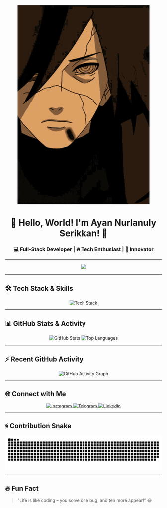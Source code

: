 <!-- Banner -->
<p align="center">
  <a href="https://www.google.kz">
    <img src="https://github.com/AyKinG10/AyKinG10/blob/main/ghost-of.gif" alt="Unique Banner">
  </a>
</p>

<!-- Introduction -->
<h1 align="center">🚀 Hello, World! I'm Ayan Nurlanuly Serikkan! 🚀</h1>
<h3 align="center">💻 Full-Stack Developer | 🔥 Tech Enthusiast | 🎯 Innovator</h3>

---

<!-- Typing Animation -->
<p align="center">
  <img src="https://readme-typing-svg.herokuapp.com?size=22&duration=4000&center=true&vCenter=true&width=650&lines=Code+is+poetry.;Building+the+future+one+line+at+a+time.;Transforming+ideas+into+reality.;Always+learning%2C+always+growing." />
</p>

---

## 🛠️ Tech Stack & Skills  
<p align="center">
  <img src="https://skillicons.dev/icons?i=php,laravel,react,js,ts,postgres,docker,linux,git,tailwind,mysql,figma,vscode" alt="Tech Stack" />
</p>

---

## 📊 GitHub Stats & Activity  
<p align="center">
  <img height="180px" src="https://github-readme-stats.vercel.app/api?username=Colossus-dev&show_icons=true&count_private=true&theme=tokyonight&hide_border=true" alt="GitHub Stats">
  <img height="180px" src="https://github-readme-stats.vercel.app/api/top-langs/?username=Colossus-dev&layout=compact&theme=tokyonight&hide_border=true" alt="Top Languages">
</p>

---

## ⚡ Recent GitHub Activity  
<p align="center">
  <img src="https://github-readme-activity-graph.vercel.app/graph?username=Colossus-dev&theme=tokyo-night&bg_color=000000&hide_border=true&area=true" alt="GitHub Activity Graph">
</p>

---

## 🌐 Connect with Me  
<p align="center">
  <a href="https://www.instagram.com/_ayanserikkan_">
    <img src="https://img.shields.io/badge/Instagram-%23E4405F.svg?&style=for-the-badge&logo=instagram&logoColor=white" alt="Instagram">
  </a>
  <a href="https://t.me/Colossus_Dev">
    <img src="https://img.shields.io/badge/Telegram-%2326A5E4.svg?&style=for-the-badge&logo=telegram&logoColor=white" alt="Telegram">
  </a>
  <a href="https://www.linkedin.com/in/ayan-serikkan-b02808257/">
    <img src="https://img.shields.io/badge/LinkedIn-%230077B5.svg?&style=for-the-badge&logo=linkedin&logoColor=white" alt="LinkedIn">
  </a>
</p>

---

## 🌀 Contribution Snake  
<p align="center">
  <img src="https://raw.githubusercontent.com/Platane/snk/output/github-contribution-grid-snake.svg" alt="GitHub Contribution Snake">
</p>

---

## 🔥 Fun Fact  
> "Life is like coding – you solve one bug, and ten more appear!" 😆
